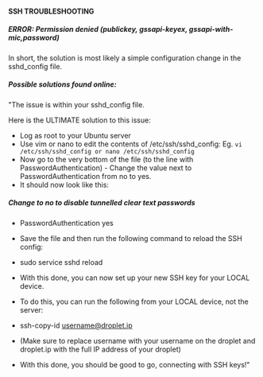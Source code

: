 #### SSH TROUBLESHOOTING

##### ERROR: Permission denied (publickey, gssapi-keyex, gssapi-with-mic,password)
In short, the solution is most likely a simple configuration change in the sshd_config file.


##### Possible solutions found online:
"The issue is within your sshd_config file.

Here is the ULTIMATE solution to this issue:

- Log as root to your Ubuntu server
- Use vim or nano to edit the contents of /etc/ssh/sshd_config: Eg. `vi /etc/ssh/sshd_config or nano /etc/ssh/sshd_config`
- Now go to the very bottom of the file (to the line with PasswordAuthentication) - Change the value next to PasswordAuthentication from no to yes.
- It should now look like this:

##### Change to no to disable tunnelled clear text passwords
- PasswordAuthentication yes
- Save the file and then run the following command to reload the SSH config:
- sudo service sshd reload
- With this done, you can now set up your new SSH key for your LOCAL device.
- To do this, you can run the following from your LOCAL device, not the server:

- ssh-copy-id username@droplet.ip
- (Make sure to replace username with your username on the droplet and droplet.ip with the full IP address of your droplet)

- With this done, you should be good to go, connecting with SSH keys!"

